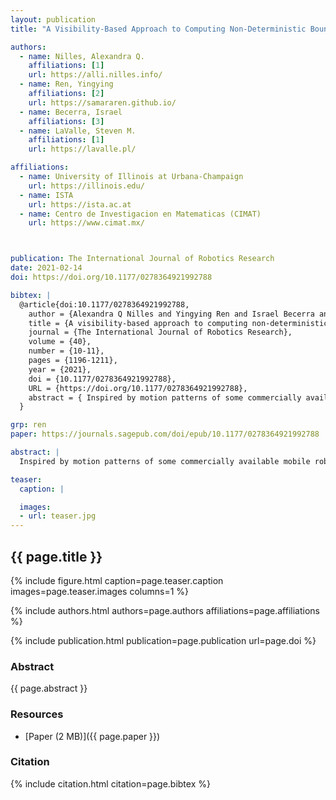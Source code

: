 ```yaml
---
layout: publication
title: "A Visibility-Based Approach to Computing Non-Deterministic Bouncing Strategies"

authors:
  - name: Nilles, Alexandra Q.
    affiliations: [1]
    url: https://alli.nilles.info/
  - name: Ren, Yingying
    affiliations: [2]
    url: https://samararen.github.io/
  - name: Becerra, Israel
    affiliations: [3]
  - name: LaValle, Steven M.
    affiliations: [1]
    url: https://lavalle.pl/

affiliations:
  - name: University of Illinois at Urbana-Champaign
    url: https://illinois.edu/
  - name: ISTA
    url: https://ista.ac.at
  - name: Centro de Investigacion en Matematicas (CIMAT)
    url: https://www.cimat.mx/



publication: The International Journal of Robotics Research
date: 2021-02-14
doi: https://doi.org/10.1177/0278364921992788

bibtex: |
  @article{doi:10.1177/0278364921992788,
    author = {Alexandra Q Nilles and Yingying Ren and Israel Becerra and Steven M LaValle},
    title = {A visibility-based approach to computing non-deterministic bouncing strategies},
    journal = {The International Journal of Robotics Research},
    volume = {40},
    number = {10-11},
    pages = {1196-1211},
    year = {2021},
    doi = {10.1177/0278364921992788},
    URL = {https://doi.org/10.1177/0278364921992788},
    abstract = { Inspired by motion patterns of some commercially available mobile robots, we investigate the power of robots that move forward in straight lines until colliding with an environment boundary, at which point they can rotate in place and move forward again; we visualize this as the robot “bouncing” off boundaries. We define bounce rules governing how the robot should reorient after reaching a boundary, such as reorienting relative to its heading prior to collision, or relative to the normal of the boundary. We then generate plans as sequences of rules, using the bounce visibility graph generated from a polygonal environment definition, while assuming we have unavoidable non-determinism in our actuation. Our planner can be queried to determine the feasibility of tasks such as reaching goal sets and patrolling (repeatedly visiting a sequence of goals). If the task is found feasible, the planner provides a sequence of non-deterministic interaction rules, which also provide information on how precisely the robot must execute the plan to succeed. We also show how to compute stable cyclic trajectories and use these to limit uncertainty in the robot’s position. }
  }

grp: ren
paper: https://journals.sagepub.com/doi/epub/10.1177/0278364921992788

abstract: |
  Inspired by motion patterns of some commercially available mobile robots, we investigate the power of robots that move forward in straight lines until colliding with an environment boundary, at which point they can rotate in place and move forward again; we visualize this as the robot “bouncing” off boundaries. We define bounce rules governing how the robot should reorient after reaching a boundary, such as reorienting relative to its heading prior to collision, or relative to the normal of the boundary. We then generate plans as sequences of rules, using the bounce visibility graph generated from a polygonal environment definition, while assuming we have unavoidable non-determinism in our actuation. Our planner can be queried to determine the feasibility of tasks such as reaching goal sets and patrolling (repeatedly visiting a sequence of goals). If the task is found feasible, the planner provides a sequence of non-deterministic interaction rules, which also provide information on how precisely the robot must execute the plan to succeed. We also show how to compute stable cyclic trajectories and use these to limit uncertainty in the robot’s position.

teaser:
  caption: |

  images:
  - url: teaser.jpg
---
```


## {{ page.title }}

{% include figure.html caption=page.teaser.caption images=page.teaser.images columns=1 %}

{% include authors.html authors=page.authors affiliations=page.affiliations %}

{% include publication.html publication=page.publication url=page.doi %}

### Abstract

{{ page.abstract }}

### Resources

* [Paper (2 MB)]({{ page.paper }})

### Citation

{% include citation.html citation=page.bibtex %}